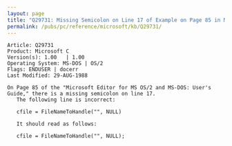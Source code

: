 ```yaml
---
layout: page
title: "Q29731: Missing Semicolon on Line 17 of Example on Page 85 in Manual"
permalink: /pubs/pc/reference/microsoft/kb/Q29731/
---
```


	Article: Q29731
	Product: Microsoft C
	Version(s): 1.00   | 1.00
	Operating System: MS-DOS | OS/2
	Flags: ENDUSER | docerr
	Last Modified: 29-AUG-1988
	
	On Page 85 of the "Microsoft Editor for MS OS/2 and MS-DOS: User's
	Guide," there is a missing semicolon on line 17.
	   The following line is incorrect:
	
	   cfile = FileNameToHandle("", NULL)
	
	   It should read as follows:
	
	   cfile = FileNameToHandle("", NULL);

